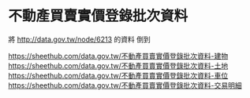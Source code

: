 不動產買賣實價登錄批次資料
==========================

將 http://data.gov.tw/node/6213 的資料
倒到

https://sheethub.com/data.gov.tw/不動產買賣實價登錄批次資料-建物
https://sheethub.com/data.gov.tw/不動產買賣實價登錄批次資料-土地
https://sheethub.com/data.gov.tw/不動產買賣實價登錄批次資料-車位
https://sheethub.com/data.gov.tw/不動產買賣實價登錄批次資料-交易明細
